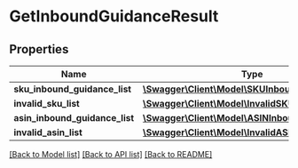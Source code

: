 # GetInboundGuidanceResult

## Properties
Name | Type | Description | Notes
------------ | ------------- | ------------- | -------------
**sku_inbound_guidance_list** | [**\Swagger\Client\Model\SKUInboundGuidanceList**](SKUInboundGuidanceList.md) |  | [optional] 
**invalid_sku_list** | [**\Swagger\Client\Model\InvalidSKUList**](InvalidSKUList.md) |  | [optional] 
**asin_inbound_guidance_list** | [**\Swagger\Client\Model\ASINInboundGuidanceList**](ASINInboundGuidanceList.md) |  | [optional] 
**invalid_asin_list** | [**\Swagger\Client\Model\InvalidASINList**](InvalidASINList.md) |  | [optional] 

[[Back to Model list]](../README.md#documentation-for-models) [[Back to API list]](../README.md#documentation-for-api-endpoints) [[Back to README]](../README.md)


